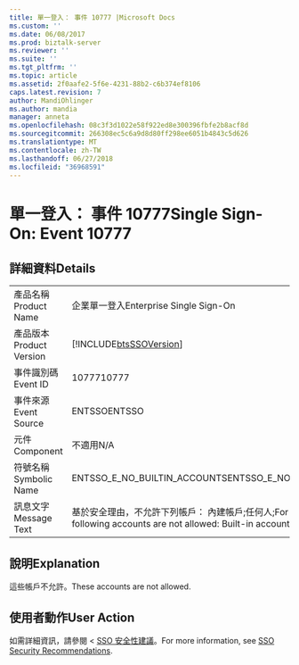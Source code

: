 ```yaml
---
title: 單一登入： 事件 10777 |Microsoft Docs
ms.custom: ''
ms.date: 06/08/2017
ms.prod: biztalk-server
ms.reviewer: ''
ms.suite: ''
ms.tgt_pltfrm: ''
ms.topic: article
ms.assetid: 2f0aafe2-5f6e-4231-88b2-c6b374ef8106
caps.latest.revision: 7
author: MandiOhlinger
ms.author: mandia
manager: anneta
ms.openlocfilehash: 08c3f3d1022e58f922ed8e300396fbfe2b8acf8d
ms.sourcegitcommit: 266308ec5c6a9d8d80ff298ee6051b4843c5d626
ms.translationtype: MT
ms.contentlocale: zh-TW
ms.lasthandoff: 06/27/2018
ms.locfileid: "36968591"
---
```

# <a name="single-sign-on-event-10777"></a><span data-ttu-id="70923-102">單一登入： 事件 10777</span><span class="sxs-lookup"><span data-stu-id="70923-102">Single Sign-On: Event 10777</span></span>
## <a name="details"></a><span data-ttu-id="70923-103">詳細資料</span><span class="sxs-lookup"><span data-stu-id="70923-103">Details</span></span>  
  
|                 |                                                                                           |
|-----------------|-------------------------------------------------------------------------------------------|
|  <span data-ttu-id="70923-104">產品名稱</span><span class="sxs-lookup"><span data-stu-id="70923-104">Product Name</span></span>   |                                 <span data-ttu-id="70923-105">企業單一登入</span><span class="sxs-lookup"><span data-stu-id="70923-105">Enterprise Single Sign-On</span></span>                                 |
| <span data-ttu-id="70923-106">產品版本</span><span class="sxs-lookup"><span data-stu-id="70923-106">Product Version</span></span> |                [!INCLUDE[btsSSOVersion](../includes/btsssoversion-md.md)]                 |
|    <span data-ttu-id="70923-107">事件識別碼</span><span class="sxs-lookup"><span data-stu-id="70923-107">Event ID</span></span>     |                                           <span data-ttu-id="70923-108">10777</span><span class="sxs-lookup"><span data-stu-id="70923-108">10777</span></span>                                           |
|  <span data-ttu-id="70923-109">事件來源</span><span class="sxs-lookup"><span data-stu-id="70923-109">Event Source</span></span>   |                                          <span data-ttu-id="70923-110">ENTSSO</span><span class="sxs-lookup"><span data-stu-id="70923-110">ENTSSO</span></span>                                           |
|    <span data-ttu-id="70923-111">元件</span><span class="sxs-lookup"><span data-stu-id="70923-111">Component</span></span>    |                                            <span data-ttu-id="70923-112">不適用</span><span class="sxs-lookup"><span data-stu-id="70923-112">N/A</span></span>                                            |
|  <span data-ttu-id="70923-113">符號名稱</span><span class="sxs-lookup"><span data-stu-id="70923-113">Symbolic Name</span></span>  |                               <span data-ttu-id="70923-114">ENTSSO_E_NO_BUILTIN_ACCOUNTS</span><span class="sxs-lookup"><span data-stu-id="70923-114">ENTSSO_E_NO_BUILTIN_ACCOUNTS</span></span>                                |
|  <span data-ttu-id="70923-115">訊息文字</span><span class="sxs-lookup"><span data-stu-id="70923-115">Message Text</span></span>   | <span data-ttu-id="70923-116">基於安全理由，不允許下列帳戶： 內建帳戶;任何人;</span><span class="sxs-lookup"><span data-stu-id="70923-116">For security reasons the following accounts are not allowed: Built-in accounts; Everyone;</span></span> |
  
## <a name="explanation"></a><span data-ttu-id="70923-117">說明</span><span class="sxs-lookup"><span data-stu-id="70923-117">Explanation</span></span>  
 <span data-ttu-id="70923-118">這些帳戶不允許。</span><span class="sxs-lookup"><span data-stu-id="70923-118">These accounts are not allowed.</span></span>  
  
## <a name="user-action"></a><span data-ttu-id="70923-119">使用者動作</span><span class="sxs-lookup"><span data-stu-id="70923-119">User Action</span></span>  
 <span data-ttu-id="70923-120">如需詳細資訊，請參閱 < [SSO 安全性建議](../core/sso-security-recommendations.md)。</span><span class="sxs-lookup"><span data-stu-id="70923-120">For more information, see [SSO Security Recommendations](../core/sso-security-recommendations.md).</span></span>